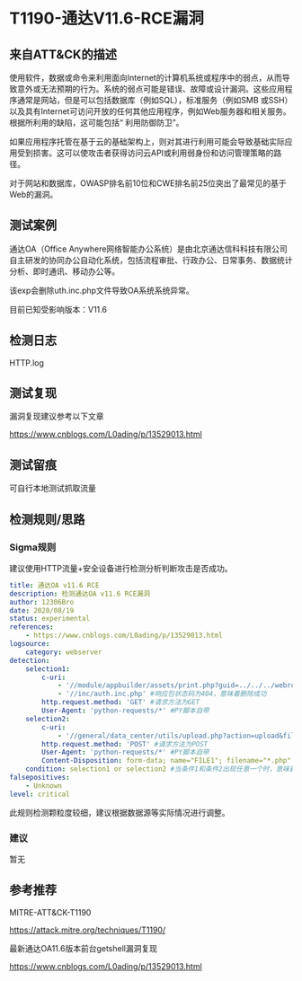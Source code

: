 # T1190-通达V11.6-RCE漏洞

## 来自ATT&CK的描述

使用软件，数据或命令来利用面向Internet的计算机系统或程序中的弱点，从而导致意外或无法预期的行为。系统的弱点可能是错误、故障或设计漏洞。这些应用程序通常是网站，但是可以包括数据库（例如SQL），标准服务（例如SMB 或SSH）以及具有Internet可访问开放的任何其他应用程序，例如Web服务器和相关服务。根据所利用的缺陷，这可能包括“ 利用防御防卫”。

如果应用程序托管在基于云的基础架构上，则对其进行利用可能会导致基础实际应用受到损害。这可以使攻击者获得访问云API或利用弱身份和访问管理策略的路径。

对于网站和数据库，OWASP排名前10位和CWE排名前25位突出了最常见的基于Web的漏洞。

## 测试案例

通达OA（Office Anywhere网络智能办公系统）是由北京通达信科科技有限公司自主研发的协同办公自动化系统，包括流程审批、行政办公、日常事务、数据统计分析、即时通讯、移动办公等。

该exp会删除uth.inc.php文件导致OA系统系统异常。

目前已知受影响版本：V11.6

## 检测日志

HTTP.log

## 测试复现

漏洞复现建议参考以下文章

<https://www.cnblogs.com/L0ading/p/13529013.html>

## 测试留痕

可自行本地测试抓取流量

## 检测规则/思路

### Sigma规则

建议使用HTTP流量+安全设备进行检测分析判断攻击是否成功。

```yml
title: 通达OA v11.6 RCE
description: 检测通达OA v11.6 RCE漏洞
author: 12306Bro
date: 2020/08/19
status: experimental
references:
    - https://www.cnblogs.com/L0ading/p/13529013.html
logsource:
    category: webserver
detection:
    selection1:
        c-uri:
            - '//module/appbuilder/assets/print.php?guid=../../../webroot/inc/auth.inc.php' #响应包状态码为200
            - '//inc/auth.inc.php' #响应包状态码为404，意味着删除成功
        http.request.method: 'GET' #请求方法为GET
        User-Agent: 'python-requests/*' #PY脚本自带
    selection2:
        c-uri: 
            - '//general/data_center/utils/upload.php?action=upload&filetype=nmsl&repkid=/.%3C%3E./.%3C%3E./.%3C%3E./' #响应包状态码为200
        http.request.method: 'POST' #请求方法为POST
        User-Agent: 'python-requests/*' #PY脚本自带
        Content-Disposition: form-data; name="FILE1"; filename="*.php" #写入shell文件
    condition: selection1 or selection2 #当条件1和条件2出现任意一个时，意味着你可能正在遭受探测性攻击，如果在短时间内出现了条件1后，出现了条件2，并且返回包状态码为200，意味着攻击正在发生，可能入侵成功。
falsepositives:
    - Unknown
level: critical
```

此规则检测颗粒度较细，建议根据数据源等实际情况进行调整。

### 建议

暂无

## 参考推荐

MITRE-ATT&CK-T1190

<https://attack.mitre.org/techniques/T1190/>

最新通达OA11.6版本前台getshell漏洞复现

<https://www.cnblogs.com/L0ading/p/13529013.html>
